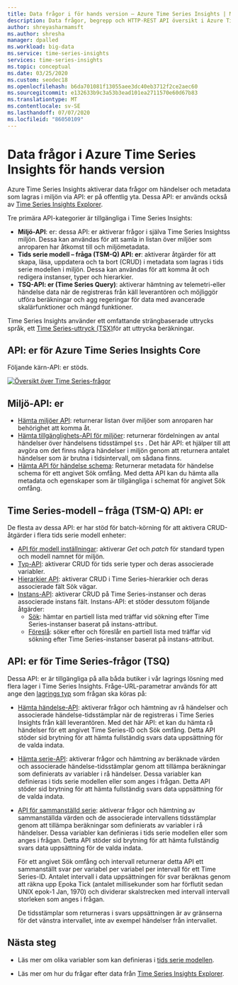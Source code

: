 ```yaml
---
title: Data frågor i för hands version – Azure Time Series Insights | Microsoft Docs
description: Data frågor, begrepp och HTTP-REST API översikt i Azure Time Series Insights för hands version.
author: shreyasharmamsft
ms.author: shresha
manager: dpalled
ms.workload: big-data
ms.service: time-series-insights
services: time-series-insights
ms.topic: conceptual
ms.date: 03/25/2020
ms.custom: seodec18
ms.openlocfilehash: b6da701081f13055aee3dc40eb3712f2ce2aec60
ms.sourcegitcommit: e132633b9c3a53b3ead101ea2711570e60d67b83
ms.translationtype: MT
ms.contentlocale: sv-SE
ms.lasthandoff: 07/07/2020
ms.locfileid: "86050109"
---
```

# <a name="data-querying-in-azure-time-series-insights-preview"></a>Data frågor i Azure Time Series Insights för hands version

Azure Time Series Insights aktiverar data frågor om händelser och metadata som lagras i miljön via API: er på offentlig yta. Dessa API: er används också av [Time Series Insights Explorer](https://docs.microsoft.com/azure/time-series-insights/time-series-insights-update-explorer).

Tre primära API-kategorier är tillgängliga i Time Series Insights:

* **Miljö-API**: er: dessa API: er aktiverar frågor i själva Time Series Insightss miljön. Dessa kan användas för att samla in listan över miljöer som anroparen har åtkomst till och miljömetadata.
* **Tids serie modell – fråga (TSM-Q) API: er**: aktiverar åtgärder för att skapa, läsa, uppdatera och ta bort (CRUD) i metadata som lagras i tids serie modellen i miljön. Dessa kan användas för att komma åt och redigera instanser, typer och hierarkier.
* **TSQ-API: er (Time Series Query)**: aktiverar hämtning av telemetri-eller händelse data när de registreras från käll leverantören och möjliggör utföra beräkningar och agg regeringar för data med avancerade skalärfunktioner och mängd funktioner.

Time Series Insights använder ett omfattande strängbaserade uttrycks språk, ett [Time Series-uttryck (TSX)](https://docs.microsoft.com/rest/api/time-series-insights/preview#time-series-expression-and-syntax)för att uttrycka beräkningar.

## <a name="azure-time-series-insights-core-apis"></a>API: er för Azure Time Series Insights Core

Följande kärn-API: er stöds.

[![Översikt över Time Series-frågor](media/v2-update-tsq/tsq.png)](media/v2-update-tsq/tsq.png#lightbox)

## <a name="environment-apis"></a>Miljö-API: er

* [Hämta miljöer API](https://docs.microsoft.com/rest/api/time-series-insights/management/environments/get): returnerar listan över miljöer som anroparen har behörighet att komma åt.
* [Hämta tillgänglighets-API för miljöer](https://docs.microsoft.com/rest/api/time-series-insights/dataaccess(preview)/query/getavailability): returnerar fördelningen av antal händelser över händelsens tidsstämpel `$ts` . Det här API: et hjälper till att avgöra om det finns några händelser i miljön genom att returnera antalet händelser som är brutna i tidsintervall, om sådana finns.
* [Hämta API för händelse schema](https://docs.microsoft.com/rest/api/time-series-insights/dataaccess(preview)/query/geteventschema): Returnerar metadata för händelse schema för ett angivet Sök omfång. Med detta API kan du hämta alla metadata och egenskaper som är tillgängliga i schemat för angivet Sök omfång.

## <a name="time-series-model-query-tsm-q-apis"></a>Time Series-modell – fråga (TSM-Q) API: er

De flesta av dessa API: er har stöd för batch-körning för att aktivera CRUD-åtgärder i flera tids serie modell enheter:

* [API för modell inställningar](https://docs.microsoft.com/rest/api/time-series-insights/preview#model-settings-api): aktiverar *Get* och *patch* för standard typen och modell namnet för miljön.
* [Typ-API](https://docs.microsoft.com/rest/api/time-series-insights/preview#types-api): aktiverar CRUD för tids serie typer och deras associerade variabler.
* [Hierarkier API](https://docs.microsoft.com/rest/api/time-series-insights/preview#hierarchies-api): aktiverar CRUD i Time Series-hierarkier och deras associerade fält Sök vägar.
* [Instans-API](https://docs.microsoft.com/rest/api/time-series-insights/preview#instances-api): aktiverar CRUD på Time Series-instanser och deras associerade instans fält. Instans-API: et stöder dessutom följande åtgärder:
  * [Sök](https://docs.microsoft.com/rest/api/time-series-insights/dataaccess(preview)/timeseriesinstances/search): hämtar en partiell lista med träffar vid sökning efter Time Series-instanser baserat på instans-attribut.
  * [Föreslå](https://docs.microsoft.com/rest/api/time-series-insights/dataaccess(preview)/timeseriesinstances/suggest): söker efter och föreslår en partiell lista med träffar vid sökning efter Time Series-instanser baserat på instans-attribut.

## <a name="time-series-query-tsq-apis"></a>API: er för Time Series-frågor (TSQ)

Dessa API: er är tillgängliga på alla båda butiker i vår lagrings lösning med flera lager i Time Series Insights. Fråge-URL-parametrar används för att ange den [lagrings typ](https://docs.microsoft.com/rest/api/time-series-insights/dataaccess(preview)/query/execute#uri-parameters) som frågan ska köras på:

* [Hämta händelse-API](https://docs.microsoft.com/rest/api/time-series-insights/dataaccess(preview)/query/execute#getevents): aktiverar frågor och hämtning av rå händelser och associerade händelse-tidsstämplar när de registreras i Time Series Insights från käll leverantören. Med det här API: et kan du hämta rå händelser för ett angivet Time Series-ID och Sök omfång. Detta API stöder sid brytning för att hämta fullständig svars data uppsättning för de valda indata. 

* [Hämta serie-API](https://docs.microsoft.com/rest/api/time-series-insights/dataaccess(preview)/query/execute#getseries): aktiverar frågor och hämtning av beräknade värden och associerade händelse-tidsstämplar genom att tillämpa beräkningar som definierats av variabler i rå händelser. Dessa variabler kan definieras i tids serie modellen eller som anges i frågan. Detta API stöder sid brytning för att hämta fullständig svars data uppsättning för de valda indata. 

* [API för sammanställd serie](https://docs.microsoft.com/rest/api/time-series-insights/dataaccess(preview)/query/execute#aggregateseries): aktiverar frågor och hämtning av sammanställda värden och de associerade intervallens tidsstämplar genom att tillämpa beräkningar som definierats av variabler i rå händelser. Dessa variabler kan definieras i tids serie modellen eller som anges i frågan. Detta API stöder sid brytning för att hämta fullständig svars data uppsättning för de valda indata. 
  
  För ett angivet Sök omfång och intervall returnerar detta API ett sammanställt svar per variabel per variabel per intervall för ett Time Series-ID. Antalet intervall i data uppsättningen för svar beräknas genom att räkna upp Epoka Tick (antalet millisekunder som har förflutit sedan UNIX epok-1 Jan, 1970) och dividerar skalstrecken med intervall intervall storleken som anges i frågan.

  De tidsstämplar som returneras i svars uppsättningen är av gränserna för det vänstra intervallet, inte av exempel händelser från intervallet. 

## <a name="next-steps"></a>Nästa steg

- Läs mer om olika variabler som kan definieras i [tids serie modellen](https://docs.microsoft.com/azure/time-series-insights/time-series-insights-update-tsm).

- Läs mer om hur du frågar efter data från [Time Series Insights Explorer](https://docs.microsoft.com/azure/time-series-insights/time-series-insights-update-explorer).

